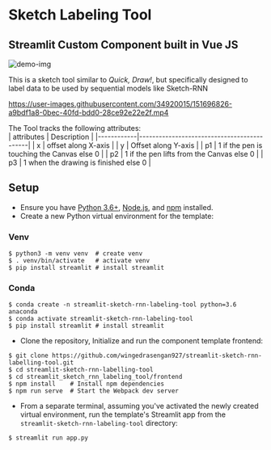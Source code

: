 # Sketch Labeling Tool
## Streamlit Custom Component built in Vue JS

![demo-img](https://user-images.githubusercontent.com/34920015/151696784-edd0753d-1382-454a-8825-dc4ac7e15aa1.png)

This is a sketch tool similar to *Quick, Draw!*, but specifically designed to label data to be used by sequential models like Sketch-RNN


https://user-images.githubusercontent.com/34920015/151696826-a9bdf1a8-0bec-40fd-bdd0-28ce92e22e2f.mp4

The Tool tracks the following attributes:<br>
| attributes | Description                                |
|------------|--------------------------------------------|
| x          | offset along X-axis                        |
| y          | Offset along Y-axis                        |
| p1         | 1 if the pen is touching the Canvas else 0 |
| p2         | 1 if the pen lifts from the Canvas else 0  |
| p3         | 1 when the drawing is finished else 0      |

## Setup

- Ensure you have [Python 3.6+](https://www.python.org/downloads/), [Node.js](https://nodejs.org), and [npm](https://docs.npmjs.com/downloading-and-installing-node-js-and-npm) installed.
- Create a new Python virtual environment for the template:

### Venv
```
$ python3 -m venv venv  # create venv
$ . venv/bin/activate   # activate venv
$ pip install streamlit # install streamlit
```

### Conda

```
$ conda create -n streamlit-sketch-rnn-labeling-tool python=3.6 anaconda
$ conda activate streamlit-sketch-rnn-labeling-tool
$ pip install streamlit # install streamlit
```

- Clone the repository, Initialize and run the component template frontend:

```
$ git clone https://github.com/wingedrasengan927/streamlit-sketch-rnn-labelling-tool.git
$ cd streamlit-sketch-rnn-labelling-tool
$ cd streamlit_sketch_rnn_labeling_tool/frontend
$ npm install    # Install npm dependencies
$ npm run serve  # Start the Webpack dev server
```

- From a separate terminal, assuming you've activated the newly created virtual environment, run the template's Streamlit app from the `streamlit-sketch-rnn-labeling-tool` directory:

```
$ streamlit run app.py
```
